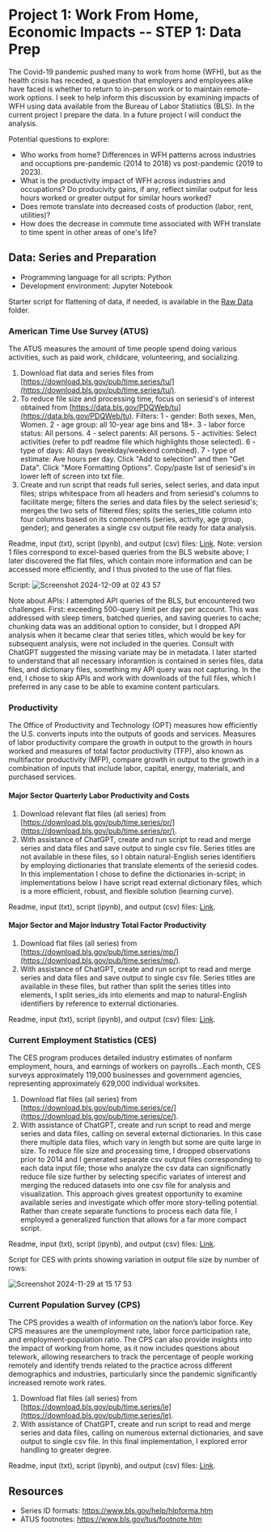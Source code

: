 # Project 1: Work From Home, Economic Impacts -- STEP 1: Data Prep

The Covid-19 pandemic pushed many to work from home (WFH), but as the health crisis has receded, a question that employers and employees alike have faced is whether to return to in-person work or to maintain remote-work options. I seek to help inform this discussion by examining impacts of WFH using data available from the Bureau of Labor Statistics (BLS). In the current project I prepare the data. In a future project I will conduct the analysis.

Potential questions to explore:
* Who works from home? Differences in WFH patterns across industries and occuptions pre-pandemic (2014 to 2018) vs post-pandemic (2019 to 2023). 
* What is the productivity impact of WFH across industries and occupations? Do producivity gains, if any, reflect similar output for less hours worked or greater output for similar hours worked?
* Does remote translate into decreased costs of production (labor, rent, utilities)?
* How does the decrease in commute time associated with WFH translate to time spent in other areas of one's life? 

## Data: Series and Preparation 

* Programming language for all scripts: Python
* Development environment: Jupyter Notebook

Starter script for flattening of data, if needed, is available in the [Raw Data](https://github.com/brenprie/BLS-data-prep/tree/main/Raw%20Data) folder. 

### American Time Use Survey (ATUS)
The ATUS measures the amount of time people spend doing various activities, such as paid work, childcare, volunteering, and socializing.

1. Download flat data and series files from [https://download.bls.gov/pub/time.series/tu/](https://download.bls.gov/pub/time.series/tu/).
2. To reduce file size and processing time, focus on seriesid's of interest obtained from [https://data.bls.gov/PDQWeb/tu](https://data.bls.gov/PDQWeb/tu). Filters: 1 - gender: Both sexes, Men, Women. 2 -	age group: all 10-year age bins and 18+. 3 - labor force status: All persons. 4 - select parents: All persons. 5 - activities: Select activities (refer to pdf readme file which highlights those selected). 6 - type of days: All days (weekday/weekend combined). 7 - type of estimate: Ave hours per day. Click "Add to selection" and then "Get Data". Click "More Formatting Options". Copy/paste list of seriesid's in lower left of screen into txt file.
3. Create and run script that reads full series, select series, and data input files; strips whitespace from all headers and from seriesid's columns to facilitate merge; filters the series and data files by the select seriesid's; merges the two sets of filtered files; splits the series_title column into four columns based on its components (series, activity, age group, gender); and generates a single csv output file ready for data analysis. 

Readme, input (txt), script (ipynb), and output (csv) files: [Link](https://github.com/brenprie/BLS-data-prep/tree/main/Raw%20Data/American%20Time%20Use%20Survey). Note: version 1 files correspond to excel-based queries from the BLS website above; I later discovered the flat files, which contain more information and can be accessed more efficiently, and I thus pivoted to the use of flat files.

Script:
![Screenshot 2024-12-09 at 02 43 57](https://github.com/user-attachments/assets/e2252392-4353-4e5b-96bc-ab2dd08dac5d)

Note about APIs: I attempted API queries of the BLS, but encountered two challenges. First: exceeding 500-query limit per day per account. This was addressed with sleep timers, batched queries, and saving queries to cache; chunking data was an additional option to consider, but I dropped API analysis when it became clear that series titles, which would be key for subsequent analysis, were not included in the queries. Consult with ChatGPT suggested the missing variate may be in metadata. I later started to understand that all necessary inforamtion is contained in series files, data files, and dictionary files, something my API query was not capturing. In the end, I chose to skip APIs and work with downloads of the full files, which I preferred in any case to be able to examine content particulars.        

### Productivity
The Office of Productivity and Technology (OPT) measures how efficiently the U.S. converts inputs into the outputs of goods and services.  Measures of labor productivity compare the growth in output to the growth in hours worked and measures of total factor productivity (TFP), also known as multifactor productivity (MFP), compare growth in output to the growth in a combination of inputs that include labor, capital, energy, materials, and purchased services.

#### Major Sector Quarterly Labor Productivity and Costs
1. Download relevant flat files (all series) from [https://download.bls.gov/pub/time.series/pr/](https://download.bls.gov/pub/time.series/pr/).
2. With assistance of ChatGPT, create and run script to read and merge series and data files and save output to single csv file. Series titles are not available in these files, so I obtain natural-English series identifiers by employing dictionaries that translate elements of the seriesid codes. In this implementation I chose to define the dictionaries in-script; in implementations below I have script read external dictionary files, which is a more efficient, robust, and flexible solution (learning curve).  

Readme, input (txt), script (ipynb), and output (csv) files: [Link](https://github.com/brenprie/BLS-data-prep/tree/main/Raw%20Data/Major%20Sector%20Quarterly%20Labor%20Productivity%20and%20Costs).

#### Major Sector and Major Industry Total Factor Productivity
1. Download flat files (all series) from [https://download.bls.gov/pub/time.series/mp/](https://download.bls.gov/pub/time.series/mp/).
2. With assistance of ChatGPT, create and run script to read and merge series and data files and save output to single csv file. Series titles are available in these files, but rather than split the series titles into elements, I split series_ids into elements and map to natural-English identifiers by reference to external dictionaries.  

Readme, input (txt), script (ipynb), and output (csv) files: [Link](https://github.com/brenprie/BLS-data-prep/tree/main/Raw%20Data/Major%20Sector%20and%20Major%20Industry%20Total%20Factor%20Productivity%20(Annual)).

### Current Employment Statistics (CES)
The CES program produces detailed industry estimates of nonfarm employment, hours, and earnings of workers on payrolls...Each month, CES surveys approximately 119,000 businesses and government agencies, representing approximately 629,000 individual worksites.

1. Download flat files (all series) from [https://download.bls.gov/pub/time.series/ce/](https://download.bls.gov/pub/time.series/ce/).
2. With assistance of ChatGPT, create and run script to read and merge series and data files, calling on several external dictionaries. In this case there multiple data files, which vary in length but some are quite large in size. To reduce file size and processing time, I dropped observations prior to 2014 and I generated separate csv output files corresponding to each data input file; those who analyze the csv data can significnatly reduce file size further by selecting specific variates of interest and merging the reduced datasets into one csv file for analysis and visualization. This approach gives greatest opportunity to examine available series and investigate which offer more story-telling potential. Rather than create separate functions to process each data file, I employed a generalized function that allows for a far more compact script.

Readme, input (txt), script (ipynb), and output (csv) files: [Link](https://github.com/brenprie/BLS-data-prep/tree/main/Raw%20Data/Current%20Employment%20Statistics).

Script for CES with prints showing variation in output file size by number of rows:

![Screenshot 2024-11-29 at 15 17 53](https://github.com/user-attachments/assets/158eb5ab-8b51-4e03-8d2b-e841c65ab9a3)

### Current Population Survey (CPS)
The CPS provides a wealth of information on the nation’s labor force. Key CPS measures are the unemployment rate, labor force participation rate, and employment-population ratio. The CPS can also provide insights into the impact of working from home, as it now includes questions about telework, allowing researchers to track the percentage of people working remotely and identify trends related to the practice across different demographics and industries, particularly since the pandemic significantly increased remote work rates.

1. Download flat files (all series) from [https://download.bls.gov/pub/time.series/le](https://download.bls.gov/pub/time.series/le).
2. With assistance of ChatGPT, create and run script to read and merge series and data files, calling on numerous external dictionaries, and save output to single csv file. In this final implementation, I explored error handling to greater degree.

Readme, input (txt), script (ipynb), and output (csv) files: [Link](https://github.com/brenprie/BLS-data-prep/tree/main/Raw%20Data/Current%20Population%20Survey).

## Resources
* Series ID formats: https://www.bls.gov/help/hlpforma.htm
* ATUS footnotes: https://www.bls.gov/tus/footnote.htm
